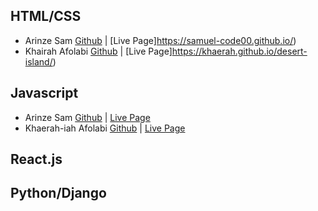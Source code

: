 ## HTML/CSS
* Arinze Sam [Github](https://github.com/Samuel-code00) | [Live Page]https://samuel-code00.github.io/)
* Khairah Afolabi [Github](https://github.com/khaerah) | [Live Page]https://khaerah.github.io/desert-island/)


## Javascript
* Arinze Sam [Github](https://github.com/Samuel-code00) | [Live Page](https://samuel-code00.github.io/randomprofile/)
* Khaerah-iah Afolabi [Github](https://github.com/khaerah) | [Live Page](https://khaerah.github.io/sm-profile/)

## React.js

## Python/Django
